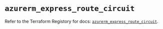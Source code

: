 # `azurerm_express_route_circuit`

Refer to the Terraform Registory for docs: [`azurerm_express_route_circuit`](https://registry.terraform.io/providers/hashicorp/azurerm/3.83.0/docs/resources/express_route_circuit).
